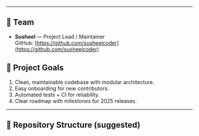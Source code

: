 
---
## 👥 Team
- **Susheel** — Project Lead / Maintainer  
  GitHub: [https://github.com/susheelcoder](https://github.com/susheelcoder)


  <!-- - **Shivam** — Developer  
  GitHub: [https://github.com/Shivam-pal-88102](https://github.com/Shivam-pal-88102) -->

<!-- - **Shivam** — Developer  
  GitHub: [https://github.com/Shivam-pal-88102](https://github.com/Shivam-pal-88102) -->

<!-- - **vijay dhanik** — HTML and CSS  
  GitHub: [https://github.com/vijaydhanik](https://github.com/vijaydhanik) -->

<!-- - **Karan Bisht** — Full-Stack developer
  GitHub: [https://github.com/Karanbisht40](https://github.com/Karanbisht40) -->
  
<!-- - **Kartik Singh** — HTML5, CSS  
  GitHub: [https://github.com/kartiksingh3129-bit](https://github.com/kartiksingh3129-bit) -->



## 🧭 Project Goals
1. Clean, maintainable codebase with modular architecture.  
2. Easy onboarding for new contributors.  
3. Automated tests + CI for reliability.  
4. Clear roadmap with milestones for 2025 releases.

---
## 📁 Repository Structure (suggested)

